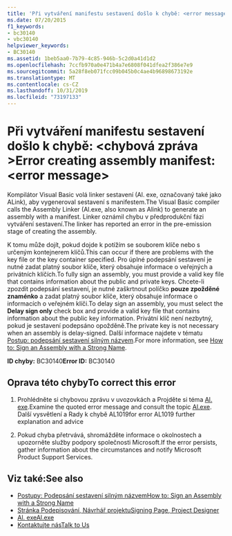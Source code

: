 ```yaml
---
title: 'Při vytváření manifestu sestavení došlo k chybě: <error message>'
ms.date: 07/20/2015
f1_keywords:
- bc30140
- vbc30140
helpviewer_keywords:
- BC30140
ms.assetid: 1beb5aa0-7b79-4c85-946b-5c2d0a41d1d2
ms.openlocfilehash: 7ccfb970a0e471b4a7e6808f041dfea2f386e7e9
ms.sourcegitcommit: 5a28f8eb071fcc09b045b0c4ae4b96898673192e
ms.translationtype: MT
ms.contentlocale: cs-CZ
ms.lasthandoff: 10/31/2019
ms.locfileid: "73197133"
---
```

# <a name="error-creating-assembly-manifest-error-message"></a><span data-ttu-id="2005b-102">Při vytváření manifestu sestavení došlo k chybě: \<chybová zpráva ></span><span class="sxs-lookup"><span data-stu-id="2005b-102">Error creating assembly manifest: \<error message></span></span>
<span data-ttu-id="2005b-103">Kompilátor Visual Basic volá linker sestavení (Al. exe, označovaný také jako ALink), aby vygeneroval sestavení s manifestem.</span><span class="sxs-lookup"><span data-stu-id="2005b-103">The Visual Basic compiler calls the Assembly Linker (Al.exe, also known as Alink) to generate an assembly with a manifest.</span></span> <span data-ttu-id="2005b-104">Linker oznámil chybu v předprodukční fázi vytváření sestavení.</span><span class="sxs-lookup"><span data-stu-id="2005b-104">The linker has reported an error in the pre-emission stage of creating the assembly.</span></span>  
  
 <span data-ttu-id="2005b-105">K tomu může dojít, pokud dojde k potížím se souborem klíče nebo s určeným kontejnerem klíčů.</span><span class="sxs-lookup"><span data-stu-id="2005b-105">This can occur if there are problems with the key file or the key container specified.</span></span> <span data-ttu-id="2005b-106">Pro úplné podepsání sestavení je nutné zadat platný soubor klíče, který obsahuje informace o veřejných a privátních klíčích.</span><span class="sxs-lookup"><span data-stu-id="2005b-106">To fully sign an assembly, you must provide a valid key file that contains information about the public and private keys.</span></span> <span data-ttu-id="2005b-107">Chcete-li zpozdit podepsání sestavení, je nutné zaškrtnout políčko **pouze zpožděné znaménko** a zadat platný soubor klíče, který obsahuje informace o informacích o veřejném klíči.</span><span class="sxs-lookup"><span data-stu-id="2005b-107">To delay sign an assembly, you must select the **Delay sign only** check box and provide a valid key file that contains information about the public key information.</span></span> <span data-ttu-id="2005b-108">Privátní klíč není nezbytný, pokud je sestavení podepsáno opožděně.</span><span class="sxs-lookup"><span data-stu-id="2005b-108">The private key is not necessary when an assembly is delay-signed.</span></span> <span data-ttu-id="2005b-109">Další informace najdete v tématu [Postup: podepsání sestavení silným názvem](../../../standard/assembly/sign-strong-name.md).</span><span class="sxs-lookup"><span data-stu-id="2005b-109">For more information, see [How to: Sign an Assembly with a Strong Name](../../../standard/assembly/sign-strong-name.md).</span></span>  
  
 <span data-ttu-id="2005b-110">**ID chyby:** BC30140</span><span class="sxs-lookup"><span data-stu-id="2005b-110">**Error ID:** BC30140</span></span>  
  
## <a name="to-correct-this-error"></a><span data-ttu-id="2005b-111">Oprava této chyby</span><span class="sxs-lookup"><span data-stu-id="2005b-111">To correct this error</span></span>  
  
1. <span data-ttu-id="2005b-112">Prohlédněte si chybovou zprávu v uvozovkách a Projděte si téma [Al. exe](../../../framework/tools/al-exe-assembly-linker.md).</span><span class="sxs-lookup"><span data-stu-id="2005b-112">Examine the quoted error message and consult the topic [Al.exe](../../../framework/tools/al-exe-assembly-linker.md).</span></span> <span data-ttu-id="2005b-113">Další vysvětlení a Rady k chybě AL1019</span><span class="sxs-lookup"><span data-stu-id="2005b-113">for error AL1019 further explanation and advice</span></span>  
  
2. <span data-ttu-id="2005b-114">Pokud chyba přetrvává, shromážděte informace o okolnostech a upozorněte služby podpory společnosti Microsoft.</span><span class="sxs-lookup"><span data-stu-id="2005b-114">If the error persists, gather information about the circumstances and notify Microsoft Product Support Services.</span></span>  
  
## <a name="see-also"></a><span data-ttu-id="2005b-115">Viz také:</span><span class="sxs-lookup"><span data-stu-id="2005b-115">See also</span></span>

- [<span data-ttu-id="2005b-116">Postupy: Podepsání sestavení silným názvem</span><span class="sxs-lookup"><span data-stu-id="2005b-116">How to: Sign an Assembly with a Strong Name</span></span>](../../../standard/assembly/sign-strong-name.md)
- [<span data-ttu-id="2005b-117">Stránka Podepisování, Návrhář projektu</span><span class="sxs-lookup"><span data-stu-id="2005b-117">Signing Page, Project Designer</span></span>](/visualstudio/ide/reference/signing-page-project-designer)
- [<span data-ttu-id="2005b-118">Al. exe</span><span class="sxs-lookup"><span data-stu-id="2005b-118">Al.exe</span></span>](../../../framework/tools/al-exe-assembly-linker.md)
- [<span data-ttu-id="2005b-119">Kontaktujte nás</span><span class="sxs-lookup"><span data-stu-id="2005b-119">Talk to Us</span></span>](/visualstudio/ide/feedback-options)
